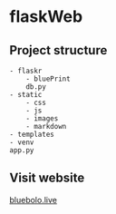 # flaskWeb

## Project structure
```
- flaskr
    - bluePrint
    db.py
- static
    - css
    - js
    - images
    - markdown
- templates
- venv
app.py
```

## Visit website
[bluebolo.live](https://bluebolo.live)